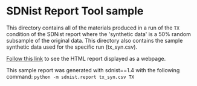 # SDNist Report Tool sample

This directory contains all of the materials produced in a run of the `TX` condition of the SDNist report where the 'synthetic data' is a 50% random subsample of the original data. This directory also contains the sample synthetic data used for the specific run (tx_syn.csv).

[Follow this link](https://htmlpreview.github.io/?https://github.com/usnistgov/SDNist/blob/main/sdnist/report/sample-report/report.html) to see the HTML report displayed as a webpage.

This sample report was generated with sdnist==1.4 with the following command:
`python -m sdnist.report tx_syn.csv TX`
